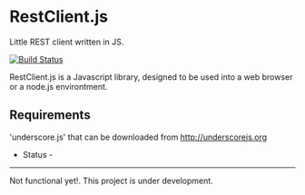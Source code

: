 RestClient.js
=============

Little REST client written in JS.

[![Build Status](https://secure.travis-ci.org/qennix/restclient.png?branch=master)](http://travis-ci.org/qennix/restclient)


RestClient.js is a Javascript library, designed to be used into a web browser or a node.js environtment.

Requirements
------------

'underscore.js' that can be downloaded from http://underscorejs.org


- Status -
------------
Not functional yet!. This project is under development.